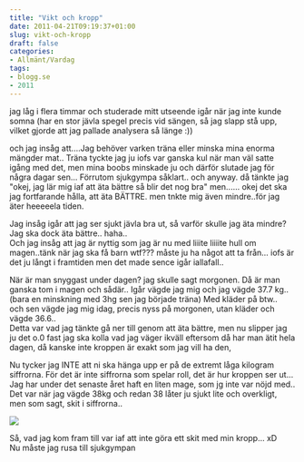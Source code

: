 ```yaml
---
title: "Vikt och kropp"
date: 2011-04-21T09:19:37+01:00
slug: vikt-och-kropp
draft: false
categories:
- Allmänt/Vardag
tags:
- blogg.se
- 2011
---
```

jag låg i flera timmar och studerade mitt utseende igår när jag inte kunde somna (har en stor jävla spegel precis vid sängen, så jag slapp stå upp, vilket gjorde att jag pallade analysera så länge :))  
  
och jag insåg att....Jag behöver varken träna eller minska mina enorma mängder mat.. Träna tyckte jag ju iofs var ganska kul när man väl satte igång med det, men mina boobs minskade ju och därför slutade jag för några dagar sen... Förrutom sjukgympa såklart.. och anyway. då tänkte jag "okej, jag lär mig iaf att äta bättre så blir det nog bra" men...... okej det ska jag fortfarande hålla, att äta BÄTTRE. men tnkte mig även mindre..för jag äter heeeeela tiden.  
  
Jag insåg igår att jag ser sjukt jävla bra ut, så varför skulle jag äta mindre? Jag ska dock äta bättre.. haha..  
Och jag insåg att jag är nyttig som jag är nu med liiite liiiite hull om magen..tänk när jag ska få barn wtf??? måste ju ha något att ta från... iofs är det ju långt i framtiden men det made sence igår iallafall..  
  
När är man snyggast under dagen? jag skulle sagt morgonen. Då är man ganska tom i magen och sådär.. Igår vägde jag mig och jag vägde 37.7 kg.. (bara en minskning med 3hg sen jag började träna) Med kläder på btw..  
och sen vägde jag mig idag, precis nyss på morgonen, utan kläder och vägde 36.6..  
Detta var vad jag tänkte gå ner till genom att äta bättre, men nu slipper jag ju det o.0 fast jag ska kolla vad jag väger ikväll eftersom då har man ätit hela dagen, då kanske inte kroppen är exakt som jag vill ha den,  
  
  
Nu tycker jag INTE att ni ska hänga upp er på de extremt låga kilogram siffrorna. För det är inte siffrorna som spelar roll, det är hur kroppen ser ut... Jag har under det senaste året haft en liten mage, som jg inte var nöjd med.. Det var när jag vägde 38kg och redan 38 låter ju sjukt lite och overkligt, men som sagt, skit i siffrorna..  
  
  
  
![](/assets/images/blogg.se/kroki2_144099882.jpg)  
  
  
Så, vad jag kom fram till var iaf att inte göra ett skit med min kropp... xD  
Nu måste jag rusa till sjukgympan